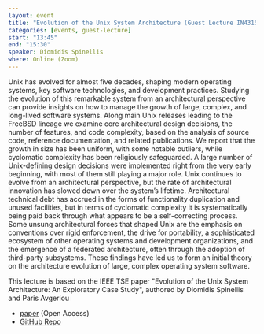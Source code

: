 ```yaml
---
layout: event
title: "Evolution of the Unix System Architecture (Guest Lecture IN4315 Software Architecture)"
categories: [events, guest-lecture]
start: "13:45"
end: "15:30"
speaker: Diomidis Spinellis
where: Online (Zoom)
---
```


Unix has evolved for almost five decades, shaping modern operating systems, key software technologies, and development
practices. Studying the evolution of this remarkable system from an architectural perspective can provide insights on how to manage
the growth of large, complex, and long-lived software systems. Along main Unix releases leading to the FreeBSD lineage we examine
core architectural design decisions, the number of features, and code complexity, based on the analysis of source code, reference
documentation, and related publications. We report that the growth in size has been uniform, with some notable outliers, while
cyclomatic complexity has been religiously safeguarded. A large number of Unix-defining design decisions were implemented right
from the very early beginning, with most of them still playing a major role. Unix continues to evolve from an architectural perspective,
but the rate of architectural innovation has slowed down over the system’s lifetime. Architectural technical debt has accrued in the
forms of functionality duplication and unused facilities, but in terms of cyclomatic complexity it is systematically being paid back through
what appears to be a self-correcting process. Some unsung architectural forces that shaped Unix are the emphasis on conventions
over rigid enforcement, the drive for portability, a sophisticated ecosystem of other operating systems and development organizations,
and the emergence of a federated architecture, often through the adoption of third-party subsystems. These findings have led us to
form an initial theory on the architecture evolution of large, complex operating system software.

This lecture is based on the IEEE TSE paper "Evolution of the Unix System Architecture: An Exploratory Case Study", authored by Diomidis Spinellis and Paris Avgeriou

- [paper](https://ieeexplore.ieee.org/document/8704965) (Open Access)
- [GitHub Repo](https://github.com/dspinellis/unix-history-repo)